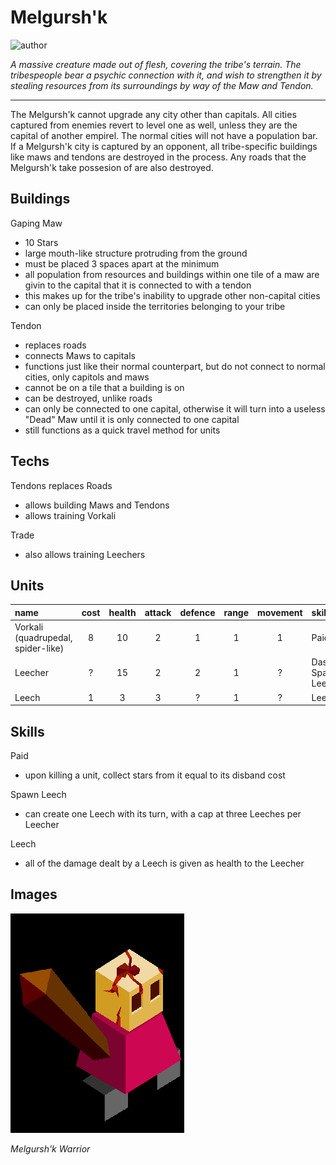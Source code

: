 # Melgursh'k

![author](https://img.shields.io/badge/author-Nyrrv%234841-%237289DA)

*A massive creature made out of flesh, covering the tribe's terrain. The tribespeople bear a psychic connection with it, and wish to strengthen it by stealing resources from its surroundings by way of the Maw and Tendon.*

---

The Melgursh'k cannot upgrade any city other than capitals. All cities captured from enemies revert to level one as well, unless they are the capital of another empirel. The normal cities will not have a population bar. If a Melgursh'k city is captured by an opponent, all tribe-specific buildings like maws and tendons are destroyed in the process. Any roads that the Melgursh'k take possesion of are also destroyed.

## Buildings

Gaping Maw
- 10 Stars
- large mouth-like structure protruding from the ground
- must be placed 3 spaces apart at the minimum
- all population from resources and buildings within one tile of a maw are givin to the capital that it is connected to with a tendon
- this makes up for the tribe's inability to upgrade other non-capital cities
- can only be placed inside the territories belonging to your tribe

Tendon
- replaces roads
- connects Maws to capitals
- functions just like their normal counterpart, but do not connect to normal cities, only capitols and maws
- cannot be on a tile that a building is on
- can be destroyed, unlike roads
- can only be connected to one capital, otherwise it will turn into a useless "Dead" Maw until it is only connected to one capital
- still functions as a quick travel method for units

## Techs

Tendons replaces Roads
- allows building Maws and Tendons
- allows training Vorkali

Trade
- also allows training Leechers

## Units

| name | cost | health | attack | defence | range | movement | skills |
|:-----|:----:|:------:|:------:|:-------:|:-----:|:--------:|:-------|
| Vorkali (quadrupedal, spider-like) | 8 | 10 | 2 | 1 | 1 | 1 | Paid |
| Leecher | ? | 15 | 2 | 2 | 1 | ? | Dash, Spawn Leech |
| Leech | 1 | 3 | 3 | ? | 1 | ? | Leech |

## Skills

Paid
- upon killing a unit, collect stars from it equal to its disband cost

Spawn Leech
- can create one Leech with its turn, with a cap at three Leeches per Leecher

Leech
- all of the damage dealt by a Leech is given as health to the Leecher

## Images

![warrior](images/melgurshk0.png)

*Melgursh'k Warrior*
